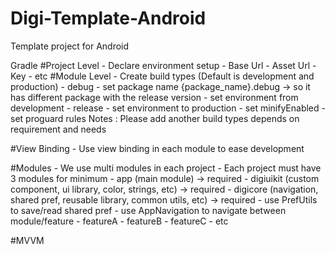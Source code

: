 # Digi-Template-Android
Template project for Android

Gradle
#Project Level
    - Declare environment setup
        - Base Url
        - Asset Url
        - Key
        - etc
#Module Level
    - Create build types (Default is development and production)
        - debug
            - set package name {package_name}.debug -> so it has different package with the release version
            - set environment from development
        - release
            - set environment to production
            - set minifyEnabled
            - set proguard rules
    Notes : Please add another build types depends on requirement and needs

#View Binding
    - Use view binding in each module to ease development

#Modules
    - We use multi modules in each project
    - Each project must have 3 modules for minimum
        - app (main module) -> required
        - digiuikit (custom component, ui library, color, strings, etc) -> required
        - digicore (navigation, shared pref, reusable library, common utils, etc) -> required
            - use PrefUtils to save/read shared pref
            - use AppNavigation to navigate between module/feature
        - featureA
        - featureB
        - featureC
        - etc

#MVVM